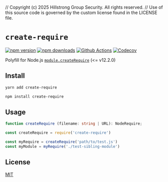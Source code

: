 // Copyright (c) 2025 Hillstrong Group Security. All rights reserved.
// Use of this source code is governed by the custom license found in the LICENSE file.

# `create-require`

[![npm version][npm-version-src]][npm-version-href]
[![npm downloads][npm-downloads-src]][npm-downloads-href]
[![Github Actions][github-actions-src]][github-actions-href]
[![Codecov][codecov-src]][codecov-href]

Polyfill for Node.js [`module.createRequire`](https://nodejs.org/api/modules.html#modules_module_createrequire_filename) (<= v12.2.0)

## Install

```sh
yarn add create-require

npm install create-require
```

## Usage

```ts
function createRequire (filename: string | URL): NodeRequire;
```

```js
const createRequire = require('create-require')

const myRequire = createRequire('path/to/test.js')
const myModule = myRequire('./test-sibling-module')
```

## License

[MIT](./LICENSE)

<!-- Badges -->
[npm-version-src]: https://img.shields.io/npm/v/create-require?style=flat-square
[npm-version-href]: https://npmjs.com/package/create-require

[npm-downloads-src]: https://img.shields.io/npm/dm/create-require?style=flat-square
[npm-downloads-href]: https://npmjs.com/package/create-require

[github-actions-src]: https://img.shields.io/github/workflow/status/nuxt-contrib/create-require/test/master?style=flat-square
[github-actions-href]: https://github.com/nuxt-contrib/create-require/actions?query=workflow%3Atest

[codecov-src]: https://img.shields.io/codecov/c/gh/nuxt-contrib/create-require/master?style=flat-square
[codecov-href]: https://codecov.io/gh/nuxt-contrib/create-require
